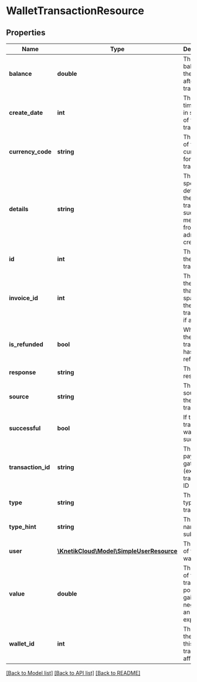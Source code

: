 # WalletTransactionResource

## Properties
Name | Type | Description | Notes
------------ | ------------- | ------------- | -------------
**balance** | **double** | The new balance of the wallet after the transaction | [optional] 
**create_date** | **int** | The unix timestamp in seconds of the transaction | [optional] 
**currency_code** | **string** | The code of the currency for the transaction | [optional] 
**details** | **string** | The specific details of the transaction, such as a message from the admin that created it | [optional] 
**id** | **int** | The id of the transaction | [optional] 
**invoice_id** | **int** | The id of the invoice that spawned the transaction, if any | [optional] 
**is_refunded** | **bool** | Whether the transaction has been refunded | [optional] 
**response** | **string** | The response | [optional] 
**source** | **string** | The root source of the transaction | [optional] 
**successful** | **bool** | If the transaction was successful | [optional] 
**transaction_id** | **string** | The payment gateway (external) transaction ID | [optional] 
**type** | **string** | The general type of the transaction | [optional] 
**type_hint** | **string** | The table name of the subclass | [optional] 
**user** | [**\KnetikCloud\Model\SimpleUserResource**](SimpleUserResource.md) | The owner of the wallet | [optional] 
**value** | **double** | The amount of the transaction, positive if a gain, negative if an expenditure | [optional] 
**wallet_id** | **int** | The id of the wallet this transaction affected | [optional] 

[[Back to Model list]](../README.md#documentation-for-models) [[Back to API list]](../README.md#documentation-for-api-endpoints) [[Back to README]](../README.md)


